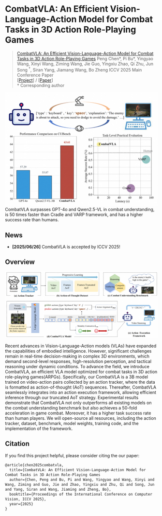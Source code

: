 # CombatVLA: An Efficient Vision-Language-Action Model for Combat Tasks in 3D Action Role-Playing Games
> [CombatVLA: An Efficient Vision-Language-Action Model for Combat Tasks in 3D Action Role-Playing Games](https://arxiv.org/abs/2503.09527)
> Peng Chen*, Pi Bu*, Yingyao Wang, Xinyi Wang, Ziming Wang, Jie Guo, Yingxiu Zhao, Qi Zhu, Jun Song $^\dagger$, Siran Yang, Jiamang Wang, Bo Zheng
> ICCV 2025 Main Conference Paper  
> [[Project](https://combatvla.github.io/)] / [[Paper](https://arxiv.org/abs/2503.09527)]  
> $\dagger$ Corresponding author

![vis](./static/images/teaser.png)
CombatVLA surpasses GPT-4o and Qwen2.5-VL in combat understanding, is 50 times faster than Cradle and VARP framework, and has a higher success rate than humans.

## News

- **[2025/06/26]** CombatVLA is accepted by ICCV 2025!

## Overview

![overview](./static/images/pipeline.png)

Recent advances in Vision-Language-Action models (VLAs) have expanded the capabilities of embodied intelligence. However, significant challenges remain in real-time decision-making in complex 3D environments, which demand second-level responses, high-resolution perception, and tactical reasoning under dynamic conditions. To advance the field, we introduce CombatVLA, an efficient VLA model optimized for combat tasks in 3D action role-playing games(ARPGs). Specifically, our CombatVLA is a 3B model trained on video-action pairs collected by an action tracker, where the data is formatted as action-of-thought (AoT) sequences. Thereafter, CombatVLA seamlessly integrates into an action execution framework, allowing efficient inference through our truncated AoT strategy. Experimental results demonstrate that CombatVLA not only outperforms all existing models on the combat understanding benchmark but also achieves a 50-fold acceleration in game combat. Moreover, it has a higher task success rate than human players. We will open-source all resources, including the action tracker, dataset, benchmark, model weights, training code, and the implementation of the framework.

## Citation

If you find this project helpful, please consider citing the our paper:
```
@article{chen2025combatvla,
  title={CombatVLA: An Efficient Vision-Language-Action Model for Combat Tasks in 3D Action Role-Playing Games
  author={Chen, Peng and Bu, Pi and Wang, Yingyao and Wang, Xinyi and Wang, Ziming and Guo, Jie and Zhao, Yingxiu and Zhu, Qi and Song, Jun and Yang, Siran and Wang, Jiaming and Zheng, Bo},
  booktitle={Proceedings of the International Conference on Computer Vision, ICCV 2025},
  year={2025}
}
```
